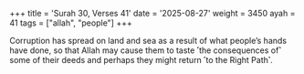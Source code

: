 +++
title = 'Surah 30, Verses 41'
date = '2025-08-27'
weight = 3450
ayah = 41
tags = ["allah", "people"]
+++

Corruption has spread on land and sea as a result of what people’s hands have done, so that Allah may cause them to taste ˹the consequences of˺ some of their deeds and perhaps they might return ˹to the Right Path˺.